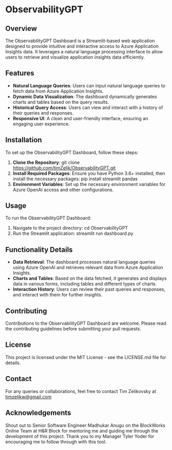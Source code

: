 # ObservabilityGPT 

## Overview
The ObservabilityGPT Dashboard is a Streamlit-based web application designed to provide intuitive and interactive access to Azure Application Insights data. It leverages a natural language processing interface to allow users to retrieve and visualize application insights data efficiently.

## Features
- **Natural Language Queries**: Users can input natural language queries to fetch data from Azure Application Insights.
- **Dynamic Data Visualization**: The dashboard dynamically generates charts and tables based on the query results.
- **Historical Query Access**: Users can view and interact with a history of their queries and responses.
- **Responsive UI**: A clean and user-friendly interface, ensuring an engaging user experience.

## Installation
To set up the ObservabilityGPT Dashboard, follow these steps:

1. **Clone the Repository**:
git clone https://github.com/timZelik/ObservabilityGPT.git
2. **Install Required Packages**:
Ensure you have Python 3.6+ installed, then install the necessary packages:
pip install streamlit pandas
3. **Environment Variables**:
Set up the necessary environment variables for Azure OpenAI access and other configurations.

## Usage
To run the ObservabilityGPT Dashboard:

1. Navigate to the project directory:
cd ObservabilityGPT
2. Run the Streamlit application:
streamlit run dashboard.py

## Functionality Details
- **Data Retrieval**: The dashboard processes natural language queries using Azure OpenAI and retrieves relevant data from Azure Application Insights.
- **Charts and Tables**: Based on the data fetched, it generates and displays data in various forms, including tables and different types of charts.
- **Interaction History**: Users can review their past queries and responses, and interact with them for further insights.

## Contributing
Contributions to the ObservabilityGPT Dashboard are welcome. Please read the contributing guidelines before submitting your pull requests.

## License
This project is licensed under the MIT License - see the LICENSE.md file for details.

## Contact
For any queries or collaborations, feel free to contact Tim Zelikovsky at timzelikw@gmail.com

## Acknowledgements
Shout out to Senior Software Engineer Madhukar Anugu on the BlockWorks Online Team at H&R Block for mentoring me and guiding me through the development of this project. Thank you to my Manager Tyler Yoder for encouraging me to follow through with this tool.

